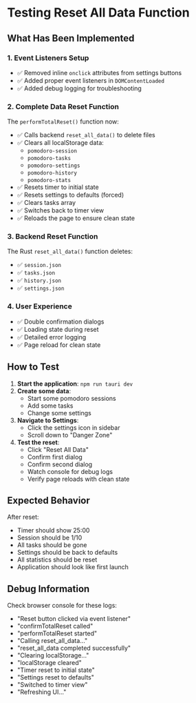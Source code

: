 # Testing Reset All Data Function

## What Has Been Implemented

### 1. Event Listeners Setup
- ✅ Removed inline `onclick` attributes from settings buttons
- ✅ Added proper event listeners in `DOMContentLoaded`
- ✅ Added debug logging for troubleshooting

### 2. Complete Data Reset Function
The `performTotalReset()` function now:
- ✅ Calls backend `reset_all_data()` to delete files
- ✅ Clears all localStorage data:
  - `pomodoro-session`
  - `pomodoro-tasks`
  - `pomodoro-settings`
  - `pomodoro-history`
  - `pomodoro-stats`
- ✅ Resets timer to initial state
- ✅ Resets settings to defaults (forced)
- ✅ Clears tasks array
- ✅ Switches back to timer view
- ✅ Reloads the page to ensure clean state

### 3. Backend Reset Function
The Rust `reset_all_data()` function deletes:
- ✅ `session.json`
- ✅ `tasks.json`
- ✅ `history.json`
- ✅ `settings.json`

### 4. User Experience
- ✅ Double confirmation dialogs
- ✅ Loading state during reset
- ✅ Detailed error logging
- ✅ Page reload for clean state

## How to Test

1. **Start the application**: `npm run tauri dev`
2. **Create some data**:
   - Start some pomodoro sessions
   - Add some tasks
   - Change some settings
3. **Navigate to Settings**:
   - Click the settings icon in sidebar
   - Scroll down to "Danger Zone"
4. **Test the reset**:
   - Click "Reset All Data"
   - Confirm first dialog
   - Confirm second dialog
   - Watch console for debug logs
   - Verify page reloads with clean state

## Expected Behavior

After reset:
- Timer should show 25:00
- Session should be 1/10
- All tasks should be gone
- Settings should be back to defaults
- All statistics should be reset
- Application should look like first launch

## Debug Information

Check browser console for these logs:
- "Reset button clicked via event listener"
- "confirmTotalReset called"
- "performTotalReset started"
- "Calling reset_all_data..."
- "reset_all_data completed successfully"
- "Clearing localStorage..."
- "localStorage cleared"
- "Timer reset to initial state"
- "Settings reset to defaults"
- "Switched to timer view"
- "Refreshing UI..."
